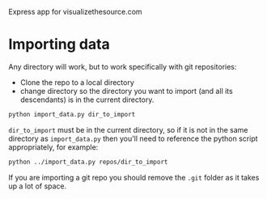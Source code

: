 Express app for visualizethesource.com

# Importing data

Any directory will work, but to work specifically with git repositories:

- Clone the repo to a local directory
- change directory so the directory you want to import (and all its descendants) is in the current directory.

```bash
python import_data.py dir_to_import
```

`dir_to_import` must be in the current directory, so if it is not in the same directory as `import_data.py`
then you'll need to reference the python script appropriately, for example:

```bash
python ../import_data.py repos/dir_to_import
```

If you are importing a git repo you should remove the `.git` folder as it takes up a lot of space.
